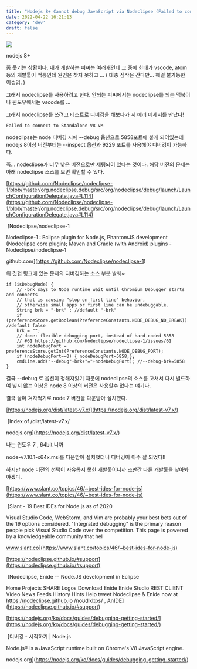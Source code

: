 ```yaml
---
title: "Nodejs 8+ Cannot debug JavaScript via Nodeclipse (Failed to connect to Standalone V8 VM)"
date: 2022-04-22 16:21:13
category: 'dev'
draft: false
---
```


![](https://blog.kakaocdn.net/dn/cytCpg/btqBpRg8gw0/Uhs1ywuhGssqDpK4rXKixK/img.png)

nodejs 8+

좀 웃기는 상황이다. 내가 개발하는 피씨는 여러개인데 그 중에 한대가 vscode, atom 등의 개발툴이 먹통인데 원인은 찾지 못하고 ... ( 대충 짐작은 간다만... 해결 불가능한 이슈임. ) 

그래서 nodeclipse를 사용하려고 한다. 안되는 피씨에서는 nodeclipse를 되는 맥북이나 윈도우에서는 vscode를 ... 

그래서 nodeclipse를 쓰려고 테스트로 디버깅을 해보다가 저 에러 메세지를 만났다!

    Failed to connect to Standalone V8 VM

nodeclipse는 node 디버깅 시에 --debug 옵션으로 5858포트에 붙게 되어있는데 nodejs 8이상 버전부터는 --inspect 옵션과 9229 포트를 사용해야 디버깅이 가능하다. 

즉... nodeclipse가 너무 낮은 버전으로만 세팅되어 있다는 것이다. 해당 버전의 문제는 아래 nodeclipse 소스를 보면 확인할 수 있다. 

[https://github.com/Nodeclipse/nodeclipse-1/blob/master/org.nodeclipse.debug/src/org/nodeclipse/debug/launch/LaunchConfigurationDelegate.java#L114](https://github.com/Nodeclipse/nodeclipse-1/blob/master/org.nodeclipse.debug/src/org/nodeclipse/debug/launch/LaunchConfigurationDelegate.java#L114)

 [Nodeclipse/nodeclipse-1

Nodeclipse-1 : Eclipse plugin for Node.js, PhantomJS development (Nodeclipse core plugin); Maven and Gradle (with Android) plugins - Nodeclipse/nodeclipse-1

github.com](https://github.com/Nodeclipse/nodeclipse-1)

위 깃헙 링크에 있는 문제의 디버깅하는 소스 부분 발췌~

    if (isDebugMode) {
        // -brk says to Node runtime wait until Chromium Debugger starts and connects
        // that is causing "stop on first line" behavior,
        // otherwise small apps or first line can be undebuggable.
        String brk = "-brk" ; //default "-brk"
        if (preferenceStore.getBoolean(PreferenceConstants.NODE_DEBUG_NO_BREAK)) //default false
        brk = "";
        // done: flexible debugging port, instead of hard-coded 5858
        // #61 https://github.com/Nodeclipse/nodeclipse-1/issues/61
        int nodeDebugPort = preferenceStore.getInt(PreferenceConstants.NODE_DEBUG_PORT);
        if (nodeDebugPort==0) { nodeDebugPort=5858;};
        cmdLine.add("--debug"+brk+"="+nodeDebugPort); //--debug-brk=5858
    }

결국 --debug 로 옵션이 정해져있기 때문에 nodeclipse의 소스를 고쳐서 다시 빌드하여 넣지 않는 이상은 node 8 이상의 버전은 사용할수 없다는 얘기다. 

결국 울며 겨자먹기로 node 7 버전을 다운받아 설치했다. 

[https://nodejs.org/dist/latest-v7.x/](https://nodejs.org/dist/latest-v7.x/)

 [Index of /dist/latest-v7.x/

nodejs.org](https://nodejs.org/dist/latest-v7.x/)

나는 윈도우 7 , 64bit 니까 

node-v7.10.1-x64x.msi를 다운받아 설치했더니 디버깅이 아주 잘 되었다!!

하지만 node 버전의 선택이 자유롭지 못한 개발툴이니까 조만간 다른 개발툴을 찾아봐야겠다.

[https://www.slant.co/topics/46/~best-ides-for-node-js](https://www.slant.co/topics/46/~best-ides-for-node-js)

 [Slant - 19 Best IDEs for Node.js as of 2020

Visual Studio Code, WebStorm, and Vim are probably your best bets out of the 19 options considered. "Integrated debugging" is the primary reason people pick Visual Studio Code over the competition. This page is powered by a knowledgeable community that hel

www.slant.co](https://www.slant.co/topics/46/~best-ides-for-node-js)

[https://nodeclipse.github.io/#support](https://nodeclipse.github.io/#support)

 [Nodeclipse, Enide -- Node.JS development in Eclipse

Home Projects SHARE Logos Download Enide Enide Studio REST CLIENT Video News Feeds History Hints Help tweet Nodeclipse & Enide now at https://nodeclipse.github.io /noʊdˈklɪps/ , AnIDE](https://nodeclipse.github.io/#support)

[https://nodejs.org/ko/docs/guides/debugging-getting-started/](https://nodejs.org/ko/docs/guides/debugging-getting-started/)

 [디버깅 - 시작하기 | Node.js

Node.js® is a JavaScript runtime built on Chrome's V8 JavaScript engine.

nodejs.org](https://nodejs.org/ko/docs/guides/debugging-getting-started/)
